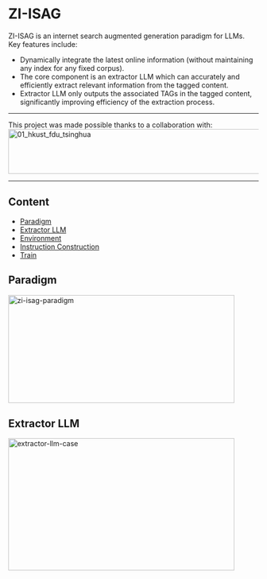 # ZI-ISAG
 ZI-ISAG is an internet search augmented generation paradigm for LLMs. Key features include:
 - Dynamically integrate the latest online information (without maintaining any index for any fixed corpus).
 - The core component is an extractor LLM which can accurately and efficiently extract relevant information from the tagged content.
 - Extractor LLM only outputs the associated TAGs in the tagged content, significantly improving efficiency of the extraction process.

----------

This project was made possible thanks to a collaboration with:
<img src="https://github.com/Relaxed-System-Lab/ZI-ISAG/blob/main/images/collaboration.png" width="750" height="90" alt="01_hkust_fdu_tsinghua">

----------

## Content
- [Paradigm](#paradigm)
- [Extractor LLM](#extractor-llm)
- [Environment](#environment)
- [Instruction Construction](#instruction-construction)
- [Train](#train)

## Paradigm
<img src="https://github.com/Relaxed-System-Lab/ZI-ISAG/blob/main/images/Search-RAG-Internet.png" width="455" height="217" alt="zi-isag-paradigm">

## Extractor LLM
<img src="https://github.com/Relaxed-System-Lab/ZI-ISAG/blob/main/images/case.png" width="455" height="266" alt="extractor-llm-case">

